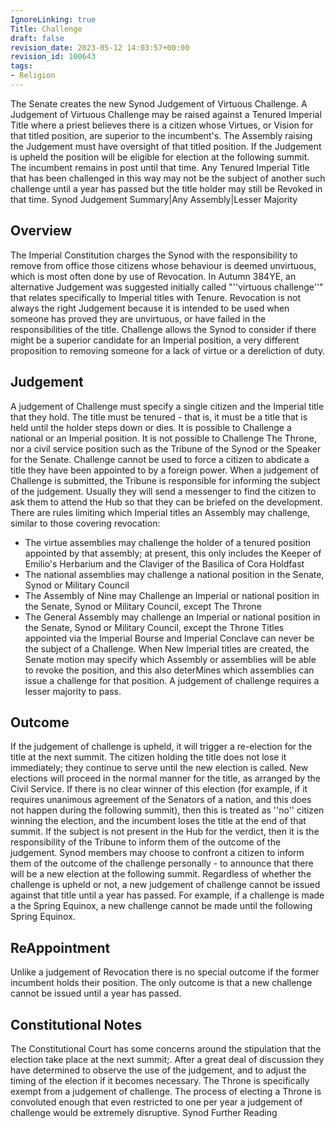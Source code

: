 ```yaml
---
IgnoreLinking: true
Title: Challenge
draft: false
revision_date: 2023-05-12 14:03:57+00:00
revision_id: 100643
tags:
- Religion
---
```


The Senate creates the new Synod Judgement of Virtuous Challenge. A Judgement of Virtuous Challenge may be raised against a Tenured Imperial Title where a priest believes there is a citizen whose Virtues, or Vision for that titled position, are superior to the incumbent's. The Assembly raising the Judgement must have oversight of that titled position. If the Judgement is upheld the position will be eligible for election at the following summit. The incumbent remains in post until that time. Any Tenured Imperial Title that has been challenged in this way may not be the subject of another such challenge until a year has passed but the title holder may still be Revoked in that time.
Synod Judgement Summary|Any Assembly|Lesser Majority
## Overview
The Imperial Constitution charges the Synod with the responsibility to remove from office those citizens whose behaviour is deemed unvirtuous, which is most often done by use of Revocation. In Autumn 384YE, an alternative Judgement was suggested initially called "''virtuous challenge''" that relates specifically to Imperial titles with Tenure. 
Revocation is not always the right Judgement because it is intended to be used when someone has proved they are unvirtuous, or have failed in the responsibilities of the title. Challenge allows the Synod to consider if there might be a superior candidate for an Imperial position, a very different proposition to removing someone for a lack of virtue or a dereliction of duty.
## Judgement
A judgement of Challenge must specify a single citizen and the Imperial title that they hold. The title must be tenured - that is, it must be a title that is held until the holder steps down or dies. It is possible to Challenge a national or an Imperial position. It is not possible to Challenge The Throne, nor a civil service position such as the Tribune of the Synod or the Speaker for the Senate. Challenge cannot be used to force a citizen to abdicate a title they have been appointed to by a foreign power.
When a judgement of Challenge is submitted, the Tribune is responsible for informing the subject of the judgement. Usually they will send a messenger to find the citizen to ask them to attend the Hub so that they can be briefed on the development.
There are rules limiting which Imperial titles an Assembly may challenge, similar to those covering revocation:
* The virtue assemblies may challenge the holder of a tenured position appointed by that assembly; at present, this only includes the Keeper of Emilio's Herbarium and the Claviger of the Basilica of Cora Holdfast
* The national assemblies may challenge a national position in the Senate, Synod or Military Council
* The Assembly of Nine may Challenge an Imperial or national position in the Senate, Synod or Military Council, except The Throne
* The General Assembly may challenge an Imperial or national position in the Senate, Synod or Military Council, except the Throne
Titles appointed via the Imperial Bourse and Imperial Conclave can never be the subject of a Challenge.
When New Imperial titles are created, the Senate motion may specify which Assembly or assemblies will be able to revoke the position, and this also deterMines which assemblies can issue a challenge for that position. 
A judgement of challenge requires a lesser majority to pass.
## Outcome
If the judgement of challenge is upheld, it will trigger a re-election for the title at the next summit. The citizen holding the title does not lose it immediately; they continue to serve until the new election is called.
New elections will proceed in the normal manner for the title, as arranged by the Civil Service. If there is no clear winner of this election (for example, if it requires unanimous agreement of the Senators of a nation, and this does not happen during the following summit), then this is treated as ''no'' citizen winning the election, and the incumbent loses the title at the end of that summit.
If the subject is not present in the Hub for the verdict, then it is the responsibility of the Tribune to inform them of the outcome of the judgement. Synod members may choose to confront a citizen to inform them of the outcome of the challenge personally - to announce that there will be a new election at the following summit.
Regardless of whether the challenge is upheld or not, a new judgement of challenge cannot be issued against that title until a year has passed. For example, if a challenge is made a the Spring Equinox, a new challenge cannot be made until the following Spring Equinox.
## ReAppointment
Unlike a judgement of Revocation there is no special outcome if the former incumbent holds their position. The only outcome is that a new challenge cannot be issued until a year has passed.
## Constitutional Notes
The Constitutional Court has some concerns around the stipulation that the election take place at the next summit;. After a great deal of discussion they have determined to observe the use of the judgement, and to adjust the timing of the election if it becomes necessary.
The Throne is specifically exempt from a judgement of challenge. The process of electing a Throne is convoluted enough that even restricted to one per year a judgement of challenge would be extremely disruptive.
Synod Further Reading